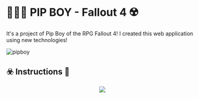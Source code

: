 # 👱🏻‍♂️ PIP BOY - Fallout 4 ☢️
<p>It's a project of Pip Boy of the RPG Fallout 4! I created this web application using new technologies!</p>

![pipboy](https://i.pinimg.com/originals/23/b3/d5/23b3d51adae2efe32552524828eccd25.gif)

## ☣️ Instructions 🔫
<div align="center"><img src="https://www.pngkey.com/png/detail/18-184358_fallout-png-fallout-pip-boy-png.png"/></div>

